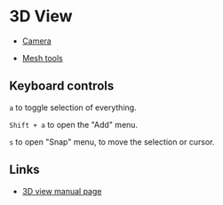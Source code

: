 # 3D View

- [Camera](./camera/)

- [Mesh tools](./mesh_tools/)


## Keyboard controls

`a` to toggle selection of everything.

`Shift + a` to open the "Add" menu.

`s` to open "Snap" menu, to move the selection or cursor.


## Links

- [3D view manual page](http://www.blender.org/manual/editors/3dview/index.html)
